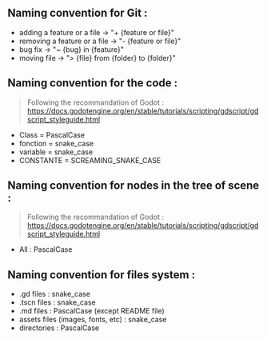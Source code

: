 ## Naming convention for Git :
- adding a feature or a file -> "+ {feature or file}"
- removing a feature or a file -> "- {feature or file}"
- bug fix -> "~ {bug} in {feature}"
- moving file -> "> {file} from {folder} to {folder}"

## Naming convention for the code :
> Following the recommandation of Godot : https://docs.godotengine.org/en/stable/tutorials/scripting/gdscript/gdscript_styleguide.html
- Class = PascalCase
- fonction = snake_case
- variable = snake_case
- CONSTANTE = SCREAMING_SNAKE_CASE

## Naming convention for nodes in the tree of scene :
> Following the recommandation of Godot : https://docs.godotengine.org/en/stable/tutorials/scripting/gdscript/gdscript_styleguide.html
- All : PascalCase

## Naming convention for files system :
- .gd files : snake_case
- .tscn files : snake_case
- .md files : PascalCase (except README file)
- assets files (images, fonts, etc) : snake_case
- directories : PascalCase